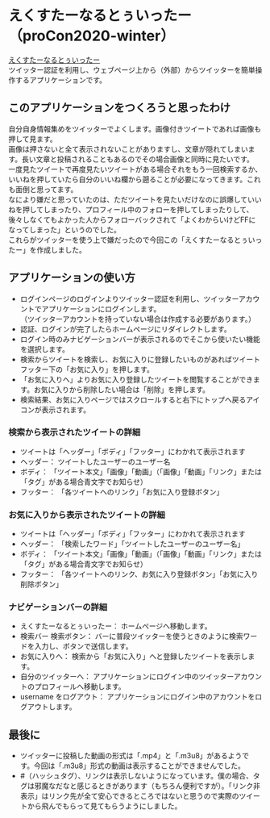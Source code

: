 # えくすたーなるとぅいったー（proCon2020-winter）
[えくすたーなるとぅいったー](https://morning-reaches-66777.herokuapp.com/)  
ツイッター認証を利用し、ウェブページ上から（外部）からツイッターを簡単操作するアプリケーションです。

## このアプリケーションをつくろうと思ったわけ
自分自身情報集めをツイッターでよくします。画像付きツイートであれば画像も押して見ます。  
画像は押さないと全て表示されないことがありますし、文章が隠れてしまいます。長い文章と投稿されることもあるのでその場合画像と同時に見たいです。  
一度見たツイートで再度見たいツイートがある場合それをもう一回検索するか、いいねを押していたら自分のいいね欄から遡ることが必要になってきます。これも面倒と思ってます。  
なにより嫌だと思っていたのは、ただツイートを見たいだけなのに誤爆していいねを押してしまったり、プロフィール中のフォローを押してしまったりして、後々しなくてもよかった人からフォローバックされて「よくわからいけどFFになってしまった」というのでした。  
これらがツイッターを使う上で嫌だったので今回この「えくすたーなるとぅいったー」を作成しました。

## アプリケーションの使い方
- ログインページのログインよりツイッター認証を利用し、ツイッターアカウントでアプリケーションにログインします。  
（ツイッターアカウントを持っていない場合は作成する必要があります。）
- 認証、ログインが完了したらホームページにリダイレクトします。
- ログイン時のみナビゲーションバーが表示されるのでそこから使いたい機能を選択します。  
- 検索からツイートを検索し、お気に入りに登録したいものがあればツイートフッター下の「お気に入り」を押します。
- 「お気に入りへ」よりお気に入り登録したツイートを閲覧することができます。お気に入りから削除したい場合は「削除」を押します。
- 検索結果、お気に入りページではスクロールすると右下にトップへ戻るアイコンが表示されます。

### 検索から表示されたツイートの詳細
- ツイートは「ヘッダー」「ボディ」「フッター」にわかれて表示されます
- ヘッダー： ツイートしたユーザーのユーザー名
- ボディ： 「ツイート本文」「画像」「動画」（「画像」「動画」「リンク」または「タグ」がある場合青文字でお知らせ）
- フッター： 「各ツイートへのリンク」「お気に入り登録ボタン」

### お気に入りから表示されたツイートの詳細
- ツイートは「ヘッダー」「ボディ」「フッター」にわかれて表示されます
- ヘッダー： 「検索したワード」「ツイートしたユーザーのユーザー名」
- ボディ： 「ツイート本文」「画像」「動画」（「画像」「動画」「リンク」または「タグ」がある場合青文字でお知らせ）
- フッター： 「各ツイートへのリンク、お気に入り登録ボタン」「お気に入り削除ボタン」

### ナビゲーションバーの詳細
- えくすたーなるとぅいったー： ホームページへ移動します。
- 検索バー 検索ボタン： バーに普段ツイッターを使うときのように検索ワードを入力し、ボタンで送信します。
- お気に入りへ： 検索から「お気に入り」へと登録したツイートを表示します。
- 自分のツイッターへ： アプリケーションにログイン中のツイッターアカウントのプロフィールへ移動します。
- username をログアウト： アプリケーションにログイン中のアカウントをログアウトします。

## 最後に
- ツイッターに投稿した動画の形式は「.mp4」と「.m3u8」があるようです。今回は「.m3u8」形式の動画は表示することができませんでした。
- #（ハッシュタグ）、リンクは表示しないようになっています。僕の場合、タグは邪魔なだなと感じるときがあります（もちろん便利ですが）。「リンク非表示」はリンク先が全て安心できるところではないと思うので実際のツイートから飛んでもらって見てもらうようにしました。
